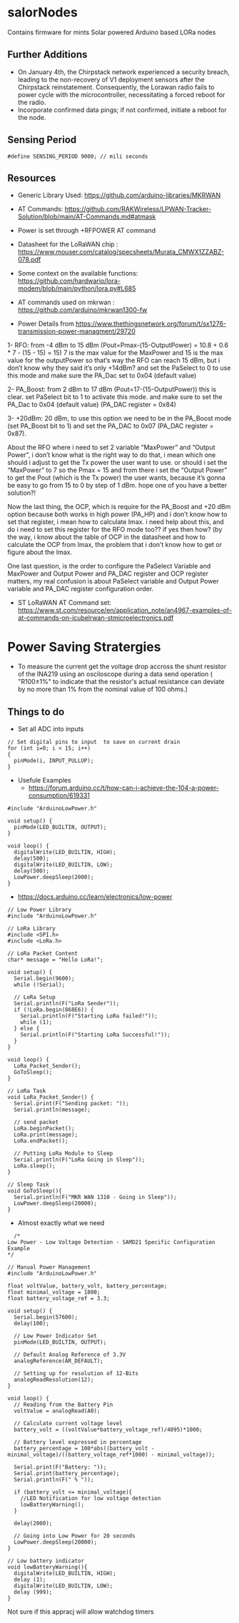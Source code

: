 # salorNodes
Contains firmware for mints Solar powered Arduino based LORa nodes

## Further Additions

- On January 4th, the Chirpstack network experienced a security breach, leading to the non-recovery of V1 deployment sensors after the Chirpstack reinstatement. Consequently, the Lorawan radio fails to power cycle with the microcontroller, necessitating a forced reboot for the radio.
 - Incorporate confirmed data pings; if not confirmed, initiate a reboot for the node.

## Sensing Period
``` #define SENSING_PERIOD 9000; // mili seconds ```


## Resources
- Generic Library Used: https://github.com/arduino-libraries/MKRWAN
- AT Commands:
  https://github.com/RAKWireless/LPWAN-Tracker-Solution/blob/main/AT-Commands.md#atmask
  
- Power is set through +RFPOWER AT command 
- Datasheet for the LoRaWAN chip : https://www.mouser.com/catalog/specsheets/Murata_CMWX1ZZABZ-078.pdf
- Some context on the available functions: https://github.com/hardwario/lora-modem/blob/main/python/lora.py#L685
- AT commands used on mkrwan : https://github.com/arduino/mkrwan1300-fw
- Power Details from https://www.thethingsnetwork.org/forum/t/sx1276-transmission-power-managment/29720

1- RFO: from -4 dBm to 15 dBm (Pout=Pmax-(15-OutputPower) = 10.8 + 0.6 * 7 - (15 - 15) = 15) 7 is the max value for the MaxPower and 15 is the max value for the outputPower so that’s way the RFO can reach 15 dBm, but i don’t know why they said it’s only +14dBm? and set the PaSelect to 0 to use this mode and make sure the PA_Dac set to 0x04 (default value)

2- PA_Boost: from 2 dBm to 17 dBm (Pout=17-(15-OutputPower)) this is clear. set PaSelect bit to 1 to activate this mode. and make sure to set the PA_Dac to 0x04 (default value) (PA_DAC register = 0x84)

3- +20dBm: 20 dBm, to use this option we need to be in the PA_Boost mode (set PA_Boost bit to 1) and set the PA_DAC to 0x07 (PA_DAC register = 0x87).

About the RFO where i need to set 2 variable “MaxPower” and “Output Power”, i don’t know what is the right way to do that, i mean which one should i adjust to get the Tx power the user want to use. or should i set the “MaxPower” to 7 so the Pmax = 15 and from there i set the “Output Power” to get the Pout (which is the Tx power) the user wants, because it’s gonna be easy to go from 15 to 0 by step of 1 dBm. hope one of you have a better solution?!

Now the last thing, the OCP, which is require for the PA_Boost and +20 dBm option because both works in high power (PA_HP) and i don’t know how to set that register, i mean how to calculate Imax. i need help about this, and do i need to set this register for the RFO mode too?? if yes then how? (by the way, i know about the table of OCP in the datasheet and how to calculate the OCP from Imax, the problem that i don’t know how to get or figure about the Imax.

One last question, is the order to configure the PaSelect Variable and MaxPower and Output Power and PA_DAC register and OCP register matters, my real confusion is about PaSelect variable and Output Power variable and PA_DAC register configuration order.


- ST LoRaWAN AT Command set: https://www.st.com/resource/en/application_note/an4967-examples-of-at-commands-on-icubelrwan-stmicroelectronics.pdf

# Power Saving Stratergies 
- To measure the current get the voltage drop accross the shunt resistor of the INA219 using an osciloscope during a data send operation ( "R100±1%" to indicate that the resistor's actual resistance can deviate by no more than 1% from the nominal value of 100 ohms.)


## Things to do 

- Set all ADC into inputs
 ```
// Set digital pins to input  to save on current drain
 for (int i=0; i < 15; i++) 
 {
   pinMode(i, INPUT_PULLUP);
 }
```
- Usefule Examples
  - https://forum.arduino.cc/t/how-can-i-achieve-the-104-a-power-consumption/619331   

```
#include "ArduinoLowPower.h"

void setup() {
  pinMode(LED_BUILTIN, OUTPUT);
}

void loop() {
  digitalWrite(LED_BUILTIN, HIGH);
  delay(500);
  digitalWrite(LED_BUILTIN, LOW);
  delay(500);
  LowPower.deepSleep(2000);
}
```
 - https://docs.arduino.cc/learn/electronics/low-power

```
// Low Power Library
#include "ArduinoLowPower.h"

// LoRa Library
#include <SPI.h>
#include <LoRa.h>

// LoRa Packet Content 
char* message = "Hello LoRa!";

void setup() {
  Serial.begin(9600);
  while (!Serial);

  // LoRa Setup
  Serial.println(F("LoRa Sender"));
  if (!LoRa.begin(868E6)) {
    Serial.println(F("Starting LoRa failed!"));
    while (1);
  } else {
    Serial.println(F("Starting LoRa Successful!"));
  }
}

void loop() {
  LoRa_Packet_Sender();
  GoToSleep();
}

// LoRa Task
void LoRa_Packet_Sender() {
  Serial.print(F("Sending packet: "));
  Serial.println(message);

  // send packet
  LoRa.beginPacket();
  LoRa.print(message);
  LoRa.endPacket();

  // Putting LoRa Module to Sleep 
  Serial.println(F("LoRa Going in Sleep"));
  LoRa.sleep();
}

// Sleep Task 
void GoToSleep(){
  Serial.println(F("MKR WAN 1310 - Going in Sleep"));
  LowPower.deepSleep(20000);
}
```

- Almost exactly what we need
```
  /*
Low Power - Low Voltage Detection - SAMD21 Specific Configuration Example
*/

// Manual Power Management 
#include "ArduinoLowPower.h"

float voltValue, battery_volt, battery_percentage;
float minimal_voltage = 1800;
float battery_voltage_ref = 3.3;

void setup() {
  Serial.begin(57600);
  delay(100);

  // Low Power Indicator Set 
  pinMode(LED_BUILTIN, OUTPUT);

  // Default Analog Reference of 3.3V
  analogReference(AR_DEFAULT);

  // Setting up for resolution of 12-Bits
  analogReadResolution(12);
}

void loop() { 
  // Reading from the Battery Pin
  voltValue = analogRead(A0);

  // Calculate current voltage level
  battery_volt = ((voltValue*battery_voltage_ref)/4095)*1000;
  
  // Battery level expressed in percentage
  battery_percentage = 100*abs((battery_volt - minimal_voltage)/((battery_voltage_ref*1000) - minimal_voltage));

  Serial.print(F("Battery: "));
  Serial.print(battery_percentage);
  Serial.println(F(" % "));
  
  if (battery_volt <= minimal_voltage){
    //LED Notification for low voltage detection
    lowBatteryWarning();
  }

  delay(2000);
  
  // Going into Low Power for 20 seconds 
  LowPower.deepSleep(20000);
}

// Low battery indicator
void lowBatteryWarning(){
  digitalWrite(LED_BUILTIN, HIGH);  
  delay (1);             
  digitalWrite(LED_BUILTIN, LOW);    
  delay (999);             
}
  ```
 
Not sure if this appracj will allow watchdog timers
